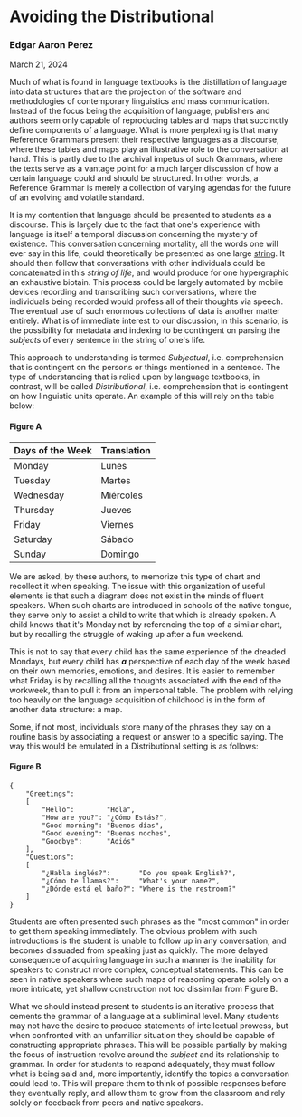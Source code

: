 # Avoiding the Distributional
### Edgar Aaron Perez
March 21, 2024

Much of what is found in language textbooks is the distillation of language into data structures that are the projection of the software and methodologies of contemporary linguistics and mass communication. Instead of the focus being the acquisition of language, publishers and authors seem only capable of reproducing tables and maps that succinctly define components of a language. What is more perplexing is that many Reference Grammars present their respective languages as a discourse, where these tables and maps play an illustrative role to the conversation at hand. This is partly due to the archival impetus of such Grammars, where the texts serve as a vantage point for a much larger discussion of how a certain language could and should be structured. In other words, a Reference Grammar is merely a collection of varying agendas for the future of an evolving and volatile standard.

It is my contention that language should be presented to students as a discourse. This is largely due to the fact that one's experience with language is itself a temporal discussion concerning the mystery of existence. This conversation concerning mortality, all the words one will ever say in this life, could theoretically be presented as one large [string](https://en.wikipedia.org/wiki/String_(computer_science)). It should then follow that conversations with other individuals could be concatenated in this *string of life*, and would produce for one hypergraphic an exhaustive biotain. This process could be largely automated by mobile devices recording and transcribing such conversations, where the individuals being recorded would profess all of their thoughts via speech. The eventual use of such enormous collections of data is another matter entirely. What is of immediate interest to our discussion, in this scenario, is the possibility for metadata and indexing to be contingent on parsing the *subjects* of every sentence in the string of one's life.

This approach to understanding is termed *Subjectual*, i.e. comprehension that is contingent on the persons or things mentioned in a sentence. The type of understanding that is relied upon by language textbooks, in contrast, will be called *Distributional*, i.e. comprehension that is contingent on how linguistic units operate. An example of this will rely on the table below:

#### Figure A
| Days of the Week | Translation |
| --- | --- |
| Monday | Lunes |
| Tuesday | Martes |
| Wednesday | Miércoles |
| Thursday | Jueves |
| Friday | Viernes |
| Saturday | Sábado |
| Sunday | Domingo |

We are asked, by these authors, to memorize this type of chart and recollect it when speaking. The issue with this organization of useful elements is that such a diagram does not exist in the minds of fluent speakers. When such charts are introduced in schools of the native tongue, they serve only to assist a child to write that which is already spoken. A child knows that it's Monday not by referencing the top of a similar chart, but by recalling the struggle of waking up after a fun weekend.

This is not to say that every child has the same experience of the dreaded Mondays, but every child has ***a*** perspective of each day of the week based on their own memories, emotions, and desires. It is easier to remember what Friday is by recalling all the thoughts associated with the end of the workweek, than to pull it from an impersonal table. The problem with relying too heavily on the language acquisition of childhood is in the form of another data structure: a map.

Some, if not most, individuals store many of the phrases they say on a routine basis by associating a request or answer to a specific saying. The way this would be emulated in a Distributional setting is as follows:

#### Figure B
```
{ 
    "Greetings":
    [
        "Hello":        "Hola",
        "How are you?": "¿Cómo Estás?",
        "Good morning": "Buenos días",
        "Good evening": "Buenas noches",
        "Goodbye":      "Adiós"
    ],
    "Questions":
    [
        "¿Habla inglés?":       "Do you speak English?",
        "¿Cómo te llamas?":     "What's your name?",
        "¿Dónde está el baño?": "Where is the restroom?"
    ]
}
```

Students are often presented such phrases as the "most common" in order to get them speaking immediately. The obvious problem with such introductions is the student is unable to follow up in any conversation, and becomes dissuaded from speaking just as quickly. The more delayed consequence of acquiring language in such a manner is the inability for speakers to construct more complex, conceptual statements. This can be seen in native speakers where such maps of reasoning operate solely on a more intricate, yet shallow construction not too dissimilar from Figure B. 

What we should instead present to students is an iterative process that cements the grammar of a language at a subliminal level. Many students may not have the desire to produce statements of intellectual prowess, but when confronted with an unfamiliar situation they should be capable of constructing appropriate phrases. This will be possible partially by making the focus of instruction revolve around the *subject* and its relationship to grammar. In order for students to respond adequately, they must follow what is being said and, more importantly, identify the topics a conversation could lead to. This will prepare them to think of possible responses before they eventually reply, and allow them to grow from the classroom and rely solely on feedback from peers and native speakers.